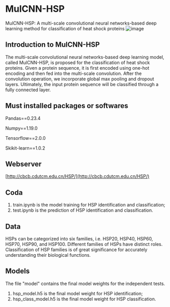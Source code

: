 # MulCNN-HSP
MulCNN-HSP: A multi-scale convolutional neural networks-based deep learning method for classification of heat shock proteins 
![image](https://github.com/GreatChenLab/MulCNN-HSP/assets/90399926/ebf33216-7b13-4434-90d2-93e03586fedc)
## Introduction to MulCNN-HSP
The multi-scale convolutional neural networks-based deep learning model, called MulCNN-HSP, is proposed for the classification of heat shock proteins. Given a protein sequence, it is first encoded using one-hot encoding and then fed into the multi-scale convolution. After the convolution operation, we incorporate global max pooling and dropout layers. Ultimately, the input protein sequence will be classified through a fully connected layer.

## Must installed packages or softwares
Pandas==0.23.4

Numpy==1.19.0

Tensorflow==2.0.0

Skikit-learn==1.0.2

## Webserver
[http://cbcb.cdutcm.edu.cn/HSP/](http://cbcb.cdutcm.edu.cn/HSP/)

## Coda
1. train.ipynb is the model training for HSP identification and classification;
2. test.ipynb is the prediction of HSP identification and classification.
## Data
HSPs can be categorized into six families, i.e. HSP20, HSP40, HSP60, HSP70, HSP90, and HSP100. Different families of HSPs have distinct roles. Classification of HSP families is of great significance for accurately understanding their biological functions.
## Models
The file "model" contains the final model weights for the independent tests. 
1. hsp_model.h5 is the final model weight for HSP identification; 
2. hsp_class_model.h5 is the final model weight for HSP classification.
